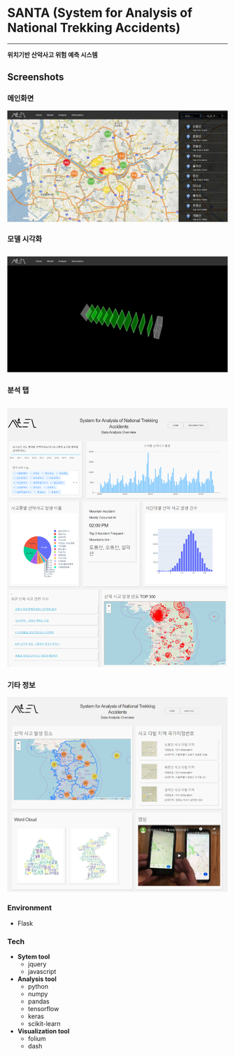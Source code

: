 # SANTA (System for Analysis of National Trekking Accidents)
-----
 **위치기반 산악사고 위험 예측 시스템**
## Screenshots
### 메인화면
![main](./screenshot/santa_main.png)

### 모델 시각화
![model](./screenshot/santa_model.png)
---
### 분석 탭
![analysis](./screenshot/santa_analysis.png)
---

### 기타 정보
![info](./screenshot/santa_info.png)

### Environment
- Flask


### Tech
- **Sytem tool**
    - jquery
    - javascript
- **Analysis tool**
    - python
    - numpy
    - pandas
    - tensorflow
    - keras
    - scikit-learn
- **Visualization tool**
  - folium
  - dash
